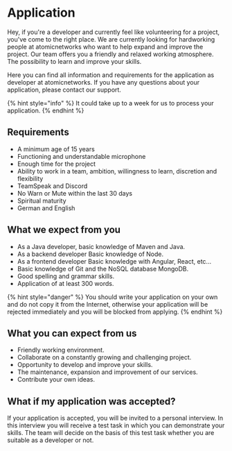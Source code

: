 # Application

Hey, if you're a developer and currently feel like volunteering for a project, you've come to the right place. We are currently looking for hardworking people at atomicnetworks who want to help expand and improve the project. Our team offers you a friendly and relaxed working atmosphere. The possibility to learn and improve your skills.

Here you can find all information and requirements for the application as developer at atomicnetworks. If you have any questions about your application, please contact our support.

{% hint style="info" %}
It could take up to a week for us to process your application.
{% endhint %}

## Requirements

* A minimum age of 15 years
* Functioning and understandable microphone
* Enough time for the project
* Ability to work in a team, ambition, willingness to learn, discretion and flexibility
* TeamSpeak and Discord
* No Warn or Mute within the last 30 days
* Spiritual maturity
* German and English

## What we expect from you

* As a Java developer, basic knowledge of Maven and Java.
* As a backend developer Basic knowledge of Node.
* As a frontend developer Basic knowledge with Angular, React, etc...
* Basic knowledge of Git and the NoSQL database MongoDB.
* Good spelling and grammar skills.
* Application of at least 300 words.

{% hint style="danger" %}
You should write your application on your own and do not copy it from the Internet, otherwise your application will be rejected immediately and you will be blocked from applying.
{% endhint %}

## What you can expect from us

* Friendly working environment.
* Collaborate on a constantly growing and challenging project.
* Opportunity to develop and improve your skills.
* The maintenance, expansion and improvement of our services.
* Contribute your own ideas.

## What if my application was accepted?

If your application is accepted, you will be invited to a personal interview. In this interview you will receive a test task in which you can demonstrate your skills. The team will decide on the basis of this test task whether you are suitable as a developer or not.

